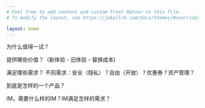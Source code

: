 ```yaml
---
# Feel free to add content and custom Front Matter to this file.
# To modify the layout, see https://jekyllrb.com/docs/themes/#overriding-theme-defaults

layout: home
---
```


为什么值得一试？ 

提供哪些价值？（新体验 - 旧体验 - 替换成本) 

满足哪些需求？ 不同需求：安全（隐私）？自由（开放）？优惠券？资产管理？

到底是怎样的一个产品？ 

IM，需要什么样的IM？IM满足怎样的需求？